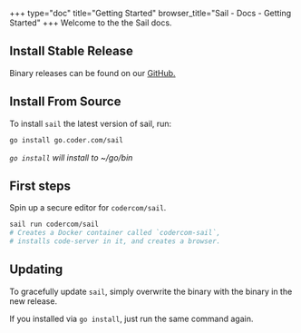 +++
type="doc"
title="Getting Started"
browser_title="Sail - Docs - Getting Started"
+++
Welcome to the the Sail docs.

## Install Stable Release

Binary releases can be found on our [GitHub.](https://github.com/codercom/sail/releases)

## Install From Source

To install `sail` the latest version of sail, run:

```bash
go install go.coder.com/sail
```

_`go install` will install to ~/go/bin_

## First steps

Spin up a secure editor for `codercom/sail`.

```bash
sail run codercom/sail
# Creates a Docker container called `codercom-sail`,
# installs code-server in it, and creates a browser.
```

## Updating

To gracefully update `sail`, simply overwrite the binary with the binary 
in the new release.

If you installed via `go install`, just run the same command again.
